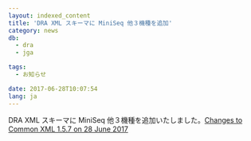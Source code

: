 ```yaml
---
layout: indexed_content
title: 'DRA XML スキーマに MiniSeq 他３機種を追加'
category: news
db:
  - dra
  - jga

tags:
  - お知らせ

date: 2017-06-28T10:07:54
lang: ja
---
```


<p>DRA XML スキーマに MiniSeq 他３機種を追加いたしました。<a href="https://github.com/ddbj/pub/">Changes to Common XML 1.5.7 on 28 June 2017</a></p>
